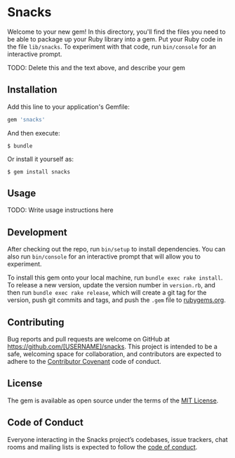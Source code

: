 # Snacks

Welcome to your new gem! In this directory, you'll find the files you need to be able to package up your Ruby library into a gem. Put your Ruby code in the file `lib/snacks`. To experiment with that code, run `bin/console` for an interactive prompt.

TODO: Delete this and the text above, and describe your gem

## Installation

Add this line to your application's Gemfile:

```ruby
gem 'snacks'
```

And then execute:

    $ bundle

Or install it yourself as:

    $ gem install snacks

## Usage

TODO: Write usage instructions here

## Development

After checking out the repo, run `bin/setup` to install dependencies. You can also run `bin/console` for an interactive prompt that will allow you to experiment.

To install this gem onto your local machine, run `bundle exec rake install`. To release a new version, update the version number in `version.rb`, and then run `bundle exec rake release`, which will create a git tag for the version, push git commits and tags, and push the `.gem` file to [rubygems.org](https://rubygems.org).

## Contributing

Bug reports and pull requests are welcome on GitHub at https://github.com/[USERNAME]/snacks. This project is intended to be a safe, welcoming space for collaboration, and contributors are expected to adhere to the [Contributor Covenant](http://contributor-covenant.org) code of conduct.

## License

The gem is available as open source under the terms of the [MIT License](https://opensource.org/licenses/MIT).

## Code of Conduct

Everyone interacting in the Snacks project’s codebases, issue trackers, chat rooms and mailing lists is expected to follow the [code of conduct](https://github.com/[USERNAME]/snacks/blob/master/CODE_OF_CONDUCT.md).
